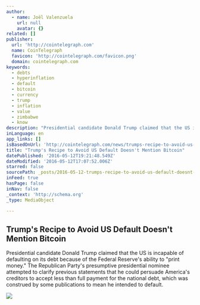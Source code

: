 ```yaml
---
author:
  - name: Joël Valenzuela
    url: null
    avatar: {}
related: []
publisher:
  url: 'http://cointelegraph.com'
  name: CoinTelegraph
  favicon: 'http://cointelegraph.com/favicon.png'
  domain: cointelegraph.com
keywords:
  - debts
  - hyperinflation
  - default
  - bitcoin
  - currency
  - trump
  - inflation
  - value
  - zimbabwe
  - know
description: "Presidential candidate Donald Trump claimed that the US is incapable of defaulting on its debt because of the Federal Reserve's ability to \"print money.\" The Republican Party's presumptive presidential nominee attempted to clarify previous statements that he could persuade America's creditors to accept less than full payment for the national debt, which was construed by some publications to mean he intended to default."
inLanguage: en
app_links: []
isBasedOnUrl: 'http://cointelegraph.com/news/trumps-recipe-to-avoid-us-default-doesnt-mention-bitcoin'
title: "Trump's Recipe to Avoid US Default Doesn't Mention Bitcoin"
datePublished: '2016-05-12T19:21:48.549Z'
dateModified: '2016-05-12T17:07:52.006Z'
starred: false
sourcePath: _posts/2016-05-12-trumps-recipe-to-avoid-us-default-doesnt-mention-bitcoin.md
inFeed: true
hasPage: false
inNav: false
_context: 'http://schema.org'
_type: MediaObject

---
```

<article style=""><h1>Trump's Recipe to Avoid US Default Doesn't Mention Bitcoin</h1><p>Presidential candidate Donald Trump claimed that the US is incapable of defaulting on its debt because of the Federal Reserve's ability to "print money." The Republican Party's presumptive presidential nominee attempted to clarify previous statements that he could persuade America's creditors to accept less than full payment for the national debt, which was construed by some publications to mean he intended to default.</p><img src="http://cointelegraph.com/storage/uploads/view/71adbbb53ce4a05b84049becbe13c5d5.jpg" /></article>